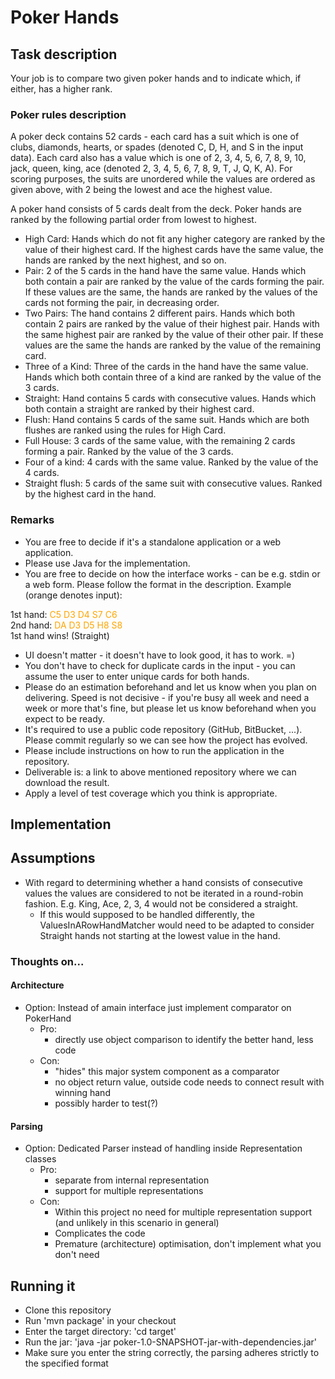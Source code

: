 # Poker Hands

## Task description

Your job is to compare two given poker hands and to indicate which, if either, has a higher rank.


### Poker rules description

A poker deck contains 52 cards - each card has a suit which is one of clubs, diamonds, hearts, or spades (denoted C, D, H, and S in the input data). Each card also has a value which is one of 2, 3, 4, 5, 6, 7, 8, 9, 10, jack, queen, king, ace (denoted 2, 3, 4, 5, 6, 7, 8, 9, T, J, Q, K, A). For scoring purposes, the suits are unordered while the values are ordered as given above, with 2 being the lowest and ace the highest value.

A poker hand consists of 5 cards dealt from the deck. Poker hands are ranked by the following partial order from lowest to highest.

* High Card: Hands which do not fit any higher category are ranked by the value of their highest card. If the highest cards have the same value, the hands are ranked by the next highest, and so on.
* Pair: 2 of the 5 cards in the hand have the same value. Hands which both contain a pair are ranked by the value of the cards forming the pair. If these values are the same, the hands are ranked by the values of the cards not forming the pair, in decreasing order.
* Two Pairs: The hand contains 2 different pairs. Hands which both contain 2 pairs are ranked by the value of their highest pair. Hands with the same highest pair are ranked by the value of their other pair. If these values are the same the hands are ranked by the value of the remaining card.
* Three of a Kind: Three of the cards in the hand have the same value. Hands which both contain three of a kind are ranked by the value of the 3 cards.
* Straight: Hand contains 5 cards with consecutive values. Hands which both contain a straight are ranked by their highest card.
* Flush: Hand contains 5 cards of the same suit. Hands which are both flushes are ranked using the rules for High Card.
* Full House: 3 cards of the same value, with the remaining 2 cards forming a pair. Ranked by the value of the 3 cards.
* Four of a kind: 4 cards with the same value. Ranked by the value of the 4 cards.
* Straight flush: 5 cards of the same suit with consecutive values. Ranked by the highest card in the hand.


### Remarks

* You are free to decide if it's a standalone application or a web application.
* Please use Java for the implementation.
* You are free to decide on how the interface works - can be e.g. stdin or a web form. Please follow the format in the description. Example (orange denotes input):

1st hand: <span style="color:orange">C5 D3 D4 S7 C6</span><br>
2nd hand: <span style="color:orange">DA D3 D5 H8 S8</span><br>
1st hand wins! (Straight)

* UI doesn't matter - it doesn't have to look good, it has to work. =)
* You don't have to check for duplicate cards in the input - you can assume the user to enter unique cards for both hands.
* Please do an estimation beforehand and let us know when you plan on delivering. Speed is not decisive - if you're busy all week and need a week or more that's fine, but please let us know beforehand when you expect to be ready.
* It's required to use a public code repository (GitHub, BitBucket, ...). Please commit regularly so we can see how the project has evolved.
* Please include instructions on how to run the application in the repository.
* Deliverable is: a link to above mentioned repository where we can download the result.
* Apply a level of test coverage which you think is appropriate.



## Implementation

## Assumptions
* With regard to determining whether a hand consists of consecutive values the values are considered to not be iterated in a round-robin fashion. E.g. King, Ace, 2, 3, 4 would not be considered a straight.
    * If this would supposed to be handled differently, the ValuesInARowHandMatcher would need to be adapted to consider Straight hands not starting at the lowest value in the hand.


### Thoughts on...
#### Architecture
* Option: Instead of amain interface just implement comparator on PokerHand
    * Pro: 
        * directly use object comparison to identify the better hand, less code
    * Con: 
        * "hides" this major system component as a comparator
        * no object return value, outside code needs to connect result with winning hand
        * possibly harder to test(?) 

#### Parsing
        
* Option: Dedicated Parser instead of handling inside Representation classes
    * Pro:
        - separate from internal representation
        - support for multiple representations
    * Con:
        * Within this project no need for multiple representation support (and unlikely in this scenario in general)
        * Complicates the code
        * Premature (architecture) optimisation, don't implement what you don't need


## Running it

* Clone this repository
* Run 'mvn package' in your checkout
* Enter the target directory: 'cd target'
* Run the jar: 'java -jar poker-1.0-SNAPSHOT-jar-with-dependencies.jar'
* Make sure you enter the string correctly, the parsing adheres strictly to the specified format